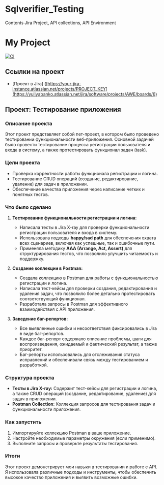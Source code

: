 # Sqlverifier_Testing
Contents Jira Project, API collections, API Environment
# My Project
[![CI](https://github.com/YuliyaBanko/Sqlverifier_Testing/actions/workflows/blank.yml/badge.svg)](https://github.com/YuliyaBanko/Sqlverifier_Testing/actions/workflows/blank.yml)

## Ссылки на проект

- [Проект в Jira] ([https://your-jira-instance.atlassian.net/projects/PROJECT_KEY](https://yuliyabanko.atlassian.net/jira/software/projects/AWE/boards/6)


## Проект: Тестирование приложения

### Описание проекта

Этот проект представляет собой пет-проект, в котором было проведено тестировании функциональности веб-приложения. Основной задачей было провести тестирование процесса регистрации пользователя и входа в систему, а также протестировать функционал задач (task).

### Цели проекта

- Проверка корректности работы функционала регистрации и логина.
- Тестирование CRUD операций (создание, редактирование, удаление) для задач в приложении.
- Обеспечение качества приложения через написание четких и понятных тестов.

### Что было сделано

1. **Тестирование функциональности регистрации и логина:**
   - Написала тесты в Jira X-ray для проверки функциональности регистрации пользователя и входа в систему.
   - Использовала подходы **happy/sad path** для обеспечения охвата всех сценариев, включая как успешные, так и ошибочные пути.
   - Применяла методику **AAA (Arrange, Act, Assert)** для структурирования тестов, что позволило улучшить читаемость и поддержку.

2. **Создание коллекции в Postman:**
   - Создала коллекцию в Postman для работы с функциональностью регистрации и логина.
   - Написала тест-кейсы для проверки создания, редактирования и удаления задач, что позволило более детально протестировать соответствующий функционал.
   - Разработала запросы в Postman для эффективного взаимодействия с API приложения.
     
3. **Заведение баг-репортов:**
   - Все выявленные ошибки и несоответствия фиксировались в Jira в виде баг-репортов.
   - Каждое баг-репорт содержало описание проблемы, шаги для воспроизведения, ожидаемый и фактический результат, а также приоритет.
   - Баг-репорты использовались для отслеживания статуса исправлений и обеспечивали связь между тестированием и разработкой.

### Структура проекта

- **Тесты в Jira X-ray:** Содержит тест-кейсы для регистрации и логина, а также CRUD операций (создание, редактирование, удаление) для задач в приложении.
- **Postman Collection:** Коллекция запросов для тестирования задач и функциональности приложения.

### Как запустить

1. Импортируйте коллекцию Postman в ваше приложение.
2. Настройте необходимые параметры окружения (если применимо).
3. Выполните запросы и проверьте результаты тестирования.

### Итоги

Этот проект демонстрирует мои навыки в тестировании и работе с API. Я использовала различные подходы и инструменты, чтобы обеспечить высокое качество приложения и выявить возможные ошибки. 

